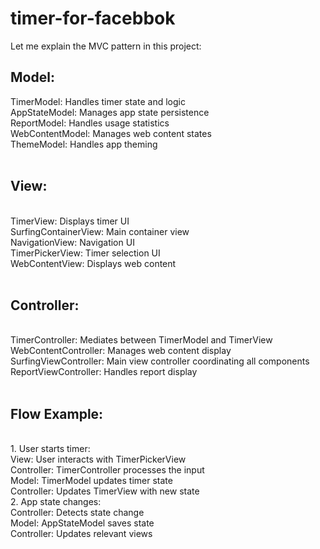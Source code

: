 # timer-for-facebbok

Let me explain the MVC pattern in this project:
<br>
<h2>Model:</h2>
TimerModel: Handles timer state and logic <br>
AppStateModel: Manages app state persistence <br>
ReportModel: Handles usage statistics <br>
WebContentModel: Manages web content states <br>
ThemeModel: Handles app theming <br>
<br>
<h2>View:</h2>
<br>
TimerView: Displays timer UI <br>
SurfingContainerView: Main container view <br>
NavigationView: Navigation UI <br>
TimerPickerView: Timer selection UI <br>
WebContentView: Displays web content <br>
<br>
<h2>Controller:</h2>
<br>
TimerController: Mediates between TimerModel and TimerView <br>
WebContentController: Manages web content display <br>
SurfingViewController: Main view controller coordinating all components <br>
ReportViewController: Handles report display <br>
<br>
<h2>Flow Example:</h2>
<br>
1. User starts timer: <br>
View: User interacts with TimerPickerView <br>
Controller: TimerController processes the input <br>
Model: TimerModel updates timer state <br>
Controller: Updates TimerView with new state <br>
2. App state changes: <br>
Controller: Detects state change <br>
Model: AppStateModel saves state <br>
Controller: Updates relevant views <br>
